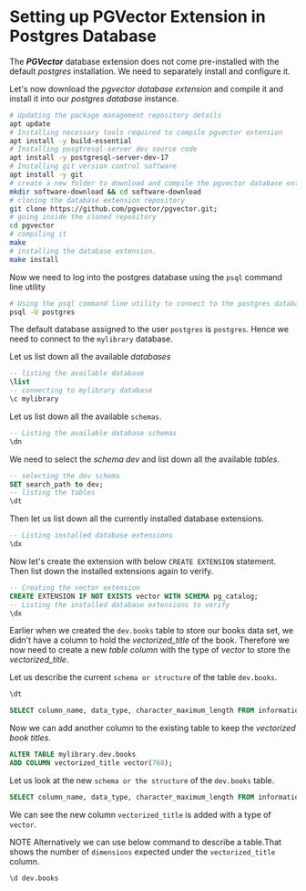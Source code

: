 # Setting up PGVector Extension in Postgres Database
The ***PGVector*** database extension does not come pre-installed with the default *postgres* installation. We need to separately install and configure it. 

Let's now download the *pgvector database extension* and compile it and install it into our *postgres database* instance. 

```bash
# Updating the package management repository details
apt update
# Installing necessary tools required to compile pgvector extension
apt install -y build-essential
# Installing posgtresql-server dev source code
apt install -y postgresql-server-dev-17
# Installing git version control software
apt install -y git
# create a new folder to download and compile the pgvector database extension.
mkdir software-download && cd software-download 
# cloning the database extension repository
git clone https://github.com/pgvector/pgvector.git;
# going inside the cloned repository
cd pgvector
# compiling it
make
# installing the database extension.
make install
```

Now we need to log into the postgres database using the `psql` command line utility

```bash
# Using the psql command line utility to connect to the postgres database
psql -U postgres
```
The default database assigned to the user `postgres` is `postgres`. Hence we need to connect to the `mylibrary` database. 

Let us list down all the available *databases*

```SQL
-- listing the available database
\list
-- connecting to mylibrary database
\c mylibrary
```

Let us list down all the available `schemas`. 

```SQL
-- Listing the available database schemas
\dn
```

We need to select the *schema dev* and list down all the available *tables*. 

```SQL
-- selecting the dev schema
SET search_path to dev;
-- listing the tables 
\dt
```

Then let us list down all the currently installed database extensions. 

```SQL
-- Listing installed database extensions
\dx
```

Now let's create the extension with below `CREATE EXTENSION` statement. Then list down the installed extensions again to verify. 

```SQL
-- Creating the vector extension
CREATE EXTENSION IF NOT EXISTS vector WITH SCHEMA pg_catalog;
-- Listing the installed database extensions to verify
\dx
```
Earlier when we created the `dev.books` table to store our books data set, we didn't have a column to hold the *vectorized_title* of the book. Therefore we now need to create a new *table column* with the type of *vector* to store the *vectorized_title*. 

Let us describe the current `schema or structure` of the table `dev.books`. 

```SQL
\dt

SELECT column_name, data_type, character_maximum_length FROM information_schema.columns WHERE table_schema = 'dev' AND table_name = 'books';
```

Now we can add another column to the existing table to keep the *vectorized book titles*. 

```sql
ALTER TABLE mylibrary.dev.books
ADD COLUMN vectorized_title vector(768);
```

Let us look at the new `schema or the structure` of the `dev.books` table. 

```SQL
SELECT column_name, data_type, character_maximum_length FROM information_schema.columns WHERE table_schema = 'dev' AND table_name = 'books';
```
We can see the new column `vectorized_title` is added with a type of `vector`. 

NOTE
Alternatively we can use below command to describe a table.That shows the number of `dimensions` expected under the `vectorized_title` column. 

```SQL
\d dev.books
```



